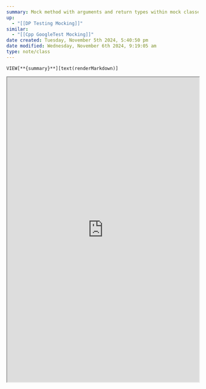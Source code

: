 ```yaml
---
summary: Mock method with arguments and return types within mock classes.
up:
  - "[[DP Testing Mocking]]"
similar:
  - "[[Cpp GoogleTest Mocking]]"
date created: Tuesday, November 5th 2024, 5:40:50 pm
date modified: Wednesday, November 6th 2024, 9:19:05 am
type: note/class
---
```

`VIEW[**{summary}**][text(renderMarkdown)]`
<iframe src="https://google.github.io/googletest/reference/mocking.html#classes" style="width: 100%; height: 800px;"></iframe>